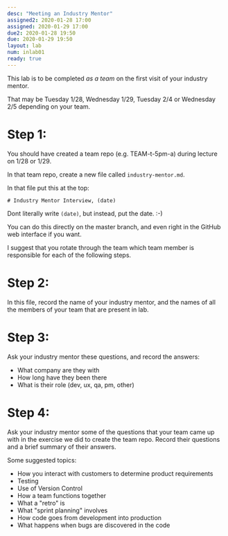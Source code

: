 ```yaml
---
desc: "Meeting an Industry Mentor"
assigned2: 2020-01-28 17:00
assigned: 2020-01-29 17:00
due2: 2020-01-28 19:50
due: 2020-01-29 19:50
layout: lab
num: inlab01
ready: true
---
```


This lab is to be completed *as a team* on the first visit of your industry mentor.

That may be Tuesday 1/28, Wednesday 1/29, Tuesday 2/4 or Wednesday 2/5 depending on your team.

# Step 1:

You should have created a team repo (e.g. TEAM-t-5pm-a) during lecture on 1/28 or 1/29.

In that team repo, create a new file called `industry-mentor.md`.

In that file put this at the top:

```
# Industry Mentor Interview, (date)
```

Dont literally write `(date)`, but instead, put the date. :-)

You can do this directly on the master branch, and even right in the GitHub web interface if you want.

I suggest that you rotate through the team which team member is responsible for each
of the following steps.

# Step 2: 

In this file, record the name of your industry mentor, and the names of all the members
of your team that are present in lab.

# Step 3: 

Ask your industry mentor these questions, and record the answers:
* What company are they with
* How long have they been there
* What is their role (dev, ux, qa, pm, other)

# Step 4: 

Ask your industry mentor some of the questions that your team came up with 
in the exercise we did to create the team repo.   Record their questions and
a brief summary of their answers.

Some suggested topics:
* How you interact with customers to determine product requirements
* Testing
* Use of Version Control
* How a team functions together
* What a "retro" is
* What "sprint planning" involves
* How code goes from development into production
* What happens when bugs are discovered in the code

